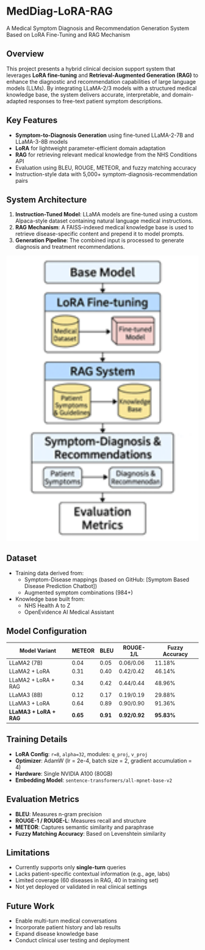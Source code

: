 # MedDiag-LoRA-RAG

A Medical Symptom Diagnosis and Recommendation Generation System Based on LoRA Fine-Tuning and RAG Mechanism

## Overview

This project presents a hybrid clinical decision support system that leverages **LoRA fine-tuning** and **Retrieval-Augmented Generation (RAG)** to enhance the diagnostic and recommendation capabilities of large language models (LLMs). By integrating LLaMA-2/3 models with a structured medical knowledge base, the system delivers accurate, interpretable, and domain-adapted responses to free-text patient symptom descriptions.

## Key Features

- **Symptom-to-Diagnosis Generation** using fine-tuned LLaMA-2-7B and LLaMA-3-8B models
- **LoRA** for lightweight parameter-efficient domain adaptation
- **RAG** for retrieving relevant medical knowledge from the NHS Conditions API
- Evaluation using BLEU, ROUGE, METEOR, and fuzzy matching accuracy
- Instruction-style data with 5,000+ symptom-diagnosis-recommendation pairs

## System Architecture

1. **Instruction-Tuned Model**: LLaMA models are fine-tuned using a custom Alpaca-style dataset containing natural language medical instructions.
2. **RAG Mechanism**: A FAISS-indexed medical knowledge base is used to retrieve disease-specific content and prepend it to model prompts.
3. **Generation Pipeline**: The combined input is processed to generate diagnosis and treatment recommendations.

<p align="center">
  <img src="./pipeline.jpg" alt="System Pipeline" width="600"/>
</p>

## Dataset

- Training data derived from:
  - Symptom-Disease mappings (based on GitHub: [Symptom Based Disease Prediction Chatbot])
  - Augmented symptom combinations (984+)
- Knowledge base built from:
  - NHS Health A to Z
  - OpenEvidence AI Medical Assistant

## Model Configuration

| Model Variant              | METEOR | BLEU | ROUGE-1/L | Fuzzy Accuracy |
|---------------------------|--------|------|-----------|----------------|
| LLaMA2 (7B)               | 0.04   | 0.05 | 0.06/0.06 | 11.18%         |
| LLaMA2 + LoRA             | 0.31   | 0.40 | 0.42/0.42 | 46.14%         |
| LLaMA2 + LoRA + RAG       | 0.34   | 0.42 | 0.44/0.44 | 48.96%         |
| LLaMA3 (8B)               | 0.12   | 0.17 | 0.19/0.19 | 29.88%         |
| LLaMA3 + LoRA             | 0.64   | 0.89 | 0.90/0.90 | 91.36%         |
| **LLaMA3 + LoRA + RAG**   | **0.65** | **0.91** | **0.92/0.92** | **95.83%**     |

## Training Details

- **LoRA Config**: `r=8`, `alpha=32`, modules: `q_proj`, `v_proj`
- **Optimizer**: AdamW (lr = 2e-4, batch size = 2, gradient accumulation = 4)
- **Hardware**: Single NVIDIA A100 (80GB)
- **Embedding Model**: `sentence-transformers/all-mpnet-base-v2`

## Evaluation Metrics

- **BLEU**: Measures n-gram precision
- **ROUGE-1 / ROUGE-L**: Measures recall and structure
- **METEOR**: Captures semantic similarity and paraphrase
- **Fuzzy Matching Accuracy**: Based on Levenshtein similarity

## Limitations

- Currently supports only **single-turn** queries
- Lacks patient-specific contextual information (e.g., age, labs)
- Limited coverage (60 diseases in RAG, 40 in training set)
- Not yet deployed or validated in real clinical settings

## Future Work

- Enable multi-turn medical conversations
- Incorporate patient history and lab results
- Expand disease knowledge base
- Conduct clinical user testing and deployment